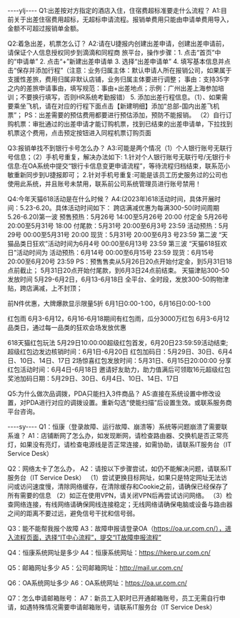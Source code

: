 ----ylj----
Q1:出差按对方指定的酒店入住，住宿费超标准要走什么流程？
A1:目前关于出差住宿费用超标，无超标申请流程。报销单费用只能由申请单费用导入，金额不可超过报销单金额。

Q2:着急出差，机票怎么订？
A2:请在U捷报内创建出差申请，创建出差申请前，请保证个人信息授权同步到滴滴和同程商
旅平台，操作步骤：1. 点击“首页”中的“申请单”
2. 点击“+”新建出差申请单
3. 选择“出差申请单”
4. 填写基本信息并点击“保存并添加行程”（注意：业务归属主体：默认申请人所在报销公司，如果属于支援性差旅，费用归属非默认店铺，业务归属主体要进行调整；
事由：支持35字之内的差旅申请事由，填写规范：事由+出差地点；示例：广州出差上海参加培训；不要换行填写，否则HR系统考勤报错）
5. 添加出差行程信息。（1）、如果需要乘坐飞机，请在对应的行程下面点击【新建明细】添加“总部-国内出差飞机票”； PS：出差需要的预估费用都要进行预估添加，预防不能报销。
（2）自行订购机票：审批通过的出差申请才能订购机票，找到已结束的出差申请单，下拉找到机票这个费用，点击预定按钮进入同程机票订购页面


Q3:报销单找不到银行卡号怎么办？
A3:可能是两个情况（1）个人银行账号无联行号信息；（2）手机号重复，解决办法如下:
1.针对个人银行账号无联行号/无银行卡信息:在OA系统中提交“银行卡信息变更申请流程”，等待流程归档结束，联系范小敏重新同步到U捷报即可；
2.针对手机号重复:可能是该员工历史服务过的公司也使用此系统，并且账号未禁用，联系前公司系统管理员进行账号禁用！


Q4:今年天猫618活动是在什么时候？
A4:(2023年)618活动时间，具体开展时间：5.23-6.20。具体活动时间如下：
跨店满减优惠为每满300-50(时间周期5.26-6.20)第一波
预售预热：5月26号 14:00至5月26号 20:00
付定金 5月26号 20:00至5月31号 18:00
付尾款：5月31号 20:00至6月3号 23:59
活动预热：5月29号 00:00至5月31号 20:00
现货：5月31号 20:00至6月3 号23:59
第二波
“天猫品类日狂欢”活动时间为6月4号 00:00至6月13号 23:59
第三波
“天猫618狂欢日”活动时间为
活动预热：6月14号 00:00至6月15号 23:59
现货：6月15号 20:00至6月20号 23:59
PS：预售售卖从5月26日20点开始付定金，到5月31日18点前截止； 5月31日20点开始付尾款，到6月3日24点前结束。
天猫津贴300-50发放时间
5月29-6月2日，6月13-6月18日
全平台、全时段，发放300-50购物津贴，跨店满减，上不封顶；

前N件优惠，大牌爆款显示限量5折
6月1日0:00-1:00，6月16日0:00-1:00

红包雨
6月3-6月12，6月16-6月18期间有红包雨，瓜分3000万红包
6月3-6月12 品类日，通过每一品类的狂欢会场发放优惠

618天猫红包玩法
5月29日10:00:00超级红包首发，6月20日23:59:59活动结束;
超级红包边发边核销时间：6月1日-6月20日
红包加码日：5月29日、30日、6月4日、10日、14日、17日
2场惊喜红包发放时间：5月31日、6月15日20:00:00
分享红包活动时间：6月4日-6月18日
邀请好友助力，助力值满后可领取16元超级红包
奖池加码日期：5月29日、30日、6月4日、10日、14日、17日

Q5:为什么做次品调拨，PDA只能扫入3件商品？
A5:直接在系统设置中修改设置，对PDA进行对应的调拨设置。重新勾选“使能扫描”后设置生效。或联系服务商平台咨询。

----sy----
Q1：恒康（登录故障、运行故障、崩溃等）系统等问题崩溃了需要联系谁？
A1：店铺断网了怎么办，如发现断网，请检查路由器、交换机是否正常亮灯，如果没有亮灯，请检查电源线是否正常连接，如需协助，请联系IT服务台（IT Service Desk）

Q2：网络太卡了怎么办，
A2：请按以下步骤尝试，如仍不能解决问题，请联系IT服务台（IT Service Desk）
（1）尝试更换目标网址，如果只是特定网址无法访问或访问速度慢，清除网络缓存，在清除缓存和Cookie之前，请确保已经保存了所有需要的信息
（2）如正在使用VPN，请关闭VPN后再尝试访问网络。
（3）检查网络连接，有线网络请确保网线连接稳定；无线网络请确保电脑或设备与路由器之间的距离不要过远，避免信号干扰和信号弱。

Q3：能不能帮我报个故障
A3：故障申报请登录OA（https://oa.ur.com.cn/），进入流程页面，选择“IT中心流程”，提交“IT故障申报流程”

Q4：恒康系统网址是多少
A4：恒康系统网址：https://hkerp.ur.com.cn/

Q5：邮箱网址多少
A5：公司邮箱网址：http://mail.ur.com.cn/

Q6：OA系统网址多少
A6：OA系统网址：https://oa.ur.com.cn/

Q7：怎么申请邮箱账号：
A7：新员工入职时已开通邮箱账号，员工无需自行申请，如遇特殊情况需要申请邮箱账号，请联系IT服务台（IT Service Desk）
